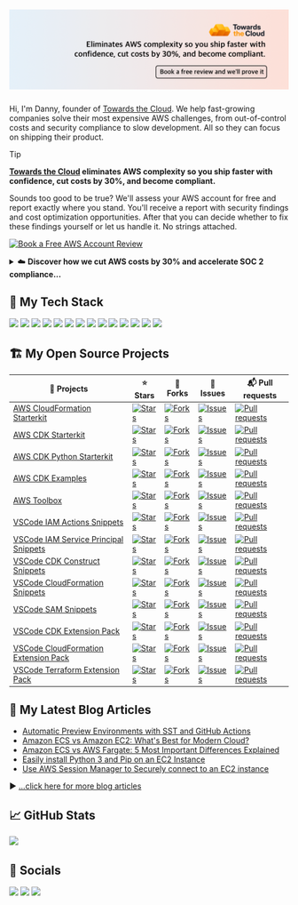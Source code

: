# [![Danny Steenman header](./image/github-title-banner.png)](https://towardsthecloud.com)

Hi, I'm Danny, founder of [Towards the Cloud](https://towardsthecloud.com). We help fast-growing companies solve their most expensive AWS challenges, from out-of-control costs and security compliance to slow development. All so they can focus on shipping their product.

<!-- TIP-LIST:START -->
> [!TIP]
> **[Towards the Cloud](https://towardsthecloud.com/about) eliminates AWS complexity so you ship faster with confidence, cut costs by 30%, and become compliant.**
>
> Sounds too good to be true? We'll assess your AWS account for free and report exactly where you stand. You'll receive a report with security findings and cost optimization opportunities. After that you can decide whether to fix these findings yourself or let us handle it. No strings attached.
>
> <a href="https://cal.com/towardsthecloud/aws-account-review"><img alt="Book a Free AWS Account Review" src="https://img.shields.io/badge/Book%20A%20Free%20AWS%20Account%20Review-success.svg?style=for-the-badge"/></a>
>
> <details>
> <summary>☁️ <strong>Discover how we cut AWS costs by 30% and accelerate SOC 2 compliance...</strong></summary>
> <br/>
>
> ### AWS complexity builds faster than you realize
>
> What starts as simple deployment quickly spirals into inefficient architectures costing 40-60% more than needed, security blind spots risking customer data, and team burnout from operations instead of product development.
>
> **Traditional consultancies prioritize billable hours over outcomes, then disappear after setup. We do the opposite...**
>
> ---
>
> ### We provide a complete package, so you deploy faster with confidence on AWS Cloud
>
> - ✅ **[Compliant multi-account Landing Zone](https://towardsthecloud.com/services/aws-landing-zone)**:
>   - Provisions AWS accounts with security guardrails out of the box - 100% [CIS benchmark compliant](https://docs.aws.amazon.com/securityhub/latest/userguide/cis-aws-foundations-benchmark.html)
>   - Secure Single Sign-On (SSO) for clean user access management
>   - Everything is built using AWS CDK ensuring consistency, version control, and repeatable deployments
>   - See what features are already included in our landing zone on our [public roadmap](https://github.com/towardsthecloud/aws-cdk-landing-zone-roadmap?tab=readme-ov-file#features)
> - ✅ **Off-the-shelf compliant CDK components**: Develop secure infra quicker without reinventing the wheel
> - ✅ **Complete CI/CD with easy rollbacks**: Deploy more frequently because of IaC safety
> - ✅ **Quarterly checks**: Proactively receive [Cost Optimization assessments](https://towardsthecloud.com/services/aws-cost-optimization) + [Security Reviews](https://towardsthecloud.com/services/aws-security-review)
> - ✅ **Fractional Cloud Engineer**: On-demand access to a decade of AWS Cloud experience to help you use best practices
>
> ---
>
> ### What results can you expect when you partner with us:
>
> - **30% Lower AWS Bill**: Proactive quarterly reviews catch overspending before it happens [(30-60% documented savings)](https://towardsthecloud.com/services/aws-cost-optimization#case-study)
> - **Accelerate SOC 2/HIPAA compliance**: Our Landing Zone automatically sets up security guardrails on your AWS accounts with 100% CIS compliance from day one
> - **Easily stay compliant**: Our automated monitoring and proactive quarterly security reviews give you control so yearly audits are smooth, not stressful
> - **Your Team Ships Faster**: Our Pre-built secure infrastructure components let your team focus on product, not AWS
> - **Save on hiring costs**: Access expert Cloud knowledge through our [flexible retainer](https://towardsthecloud.com/pricing) instead of committing to a full-time Cloud Engineer
>
> **Proof:** Y Combinator startup Accolade's founder on how our Landing Zone [accelerated their SOC 2 certification](https://towardsthecloud.com/blog/aws-landing-zone-case-study-accolade):
>
> *"Danny's solution and AWS expertise stood out with comprehensive accelerators, documentation, and clearly articulated design principles. **We achieved a perfect security score in days, not months.**"* — Galen Simmons, CEO
>
> </details>
<!-- TIP-LIST:END -->


## 🥞 My Tech Stack

![](https://img.shields.io/badge/mac%20os-000000?style=for-the-badge&logo=apple&logoColor=white)
![](https://img.shields.io/badge/Linux-FCC624?style=for-the-badge&logo=linux&logoColor=black)
![](https://img.shields.io/badge/VSCode-0078D4?style=for-the-badge&logo=visual%20studio%20code&logoColor=white)
![](https://img.shields.io/badge/Python-FFD43B?style=for-the-badge&logo=python&logoColor=blue)
![](https://img.shields.io/badge/TypeScript-007ACC?style=for-the-badge&logo=typescript&logoColor=white)
![](https://img.shields.io/badge/JavaScript-323330?style=for-the-badge&logo=javascript&logoColor=F7DF1E)
![](https://img.shields.io/badge/ZSH_Shell-2bbc8a?style=for-the-badge&logo=gnu-bash&logoColor=white)
![](https://img.shields.io/badge/GIT-E44C30?style=for-the-badge&logo=git&logoColor=white)
![](https://img.shields.io/badge/GitHub_Actions-2088FF?style=for-the-badge&logo=github-actions&logoColor=white)
![](https://img.shields.io/badge/Terraform-7B42BC?style=for-the-badge&logo=terraform&logoColor=white)
![](https://img.shields.io/badge/Ansible-000000?style=for-the-badge&logo=ansible&logoColor=white)
![](https://img.shields.io/badge/AWS_CDK-288D46?style=for-the-badge&logo=amazonaws&logoColor=white)
![](https://img.shields.io/badge/Docker-2CA5E0?style=for-the-badge&logo=docker&logoColor=white)
![](https://img.shields.io/badge/Amazon_AWS-FF9900?style=for-the-badge&logo=amazonaws&logoColor=white)

## 🏗️ My Open Source Projects

| 📂 Projects                                                                                                        | ⭐ Stars                                                                                                                                                                                  | 🍴 Forks                                                                                                                                                                                       | 🚧 Issues                                                                                                                                                                               | 📬 Pull requests                                                                                                                                                                                 |
| ----------------------------------------------------------------------------------------------------------------- | ---------------------------------------------------------------------------------------------------------------------------------------------------------------------------------------- | --------------------------------------------------------------------------------------------------------------------------------------------------------------------------------------------- | -------------------------------------------------------------------------------------------------------------------------------------------------------------------------------------- | ----------------------------------------------------------------------------------------------------------------------------------------------------------------------------------------------- |
| [AWS CloudFormation Starterkit](https://github.com/towardsthecloud/aws-cloudformation-starterkit)                 | [![Stars](https://img.shields.io/github/stars/dannysteenman/aws-cloudformation-starterkit)](https://github.com/towardsthecloud/aws-cloudformation-starterkit/stargazers)                 | [![Forks](https://img.shields.io/github/forks/dannysteenman/aws-cloudformation-starterkit)](https://github.com/towardsthecloud/aws-cloudformation-starterkit/network/members)                 | [![Issues](https://img.shields.io/github/issues/dannysteenman/aws-cloudformation-starterkit)](https://github.com/towardsthecloud/aws-cloudformation-starterkit/issues)                 | [![Pull requests](https://img.shields.io/github/issues-pr/dannysteenman/aws-cloudformation-starterkit)](https://github.com/towardsthecloud/aws-cloudformation-starterkit/pulls)                 |
| [AWS CDK Starterkit](https://github.com/towardsthecloud/aws-cdk-starterkit)                                       | [![Stars](https://img.shields.io/github/stars/dannysteenman/aws-cdk-starterkit)](https://github.com/towardsthecloud/aws-cdk-starterkit/stargazers)                                       | [![Forks](https://img.shields.io/github/forks/dannysteenman/aws-cdk-starterkit)](https://github.com/towardsthecloud/aws-cdk-starterkit/network/members)                                       | [![Issues](https://img.shields.io/github/issues/dannysteenman/aws-cdk-starterkit)](https://github.com/towardsthecloud/aws-cdk-starterkit/issues)                                       | [![Pull requests](https://img.shields.io/github/issues-pr/dannysteenman/aws-cdk-starterkit)](https://github.com/towardsthecloud/aws-cdk-starterkit/pulls)                                       |
| [AWS CDK Python Starterkit](https://github.com/towardsthecloud/aws-cdk-python-starterkit)                         | [![Stars](https://img.shields.io/github/stars/dannysteenman/aws-cdk-python-starterkit)](https://github.com/towardsthecloud/aws-cdk-python-starterkit/stargazers)                         | [![Forks](https://img.shields.io/github/forks/dannysteenman/aws-cdk-python-starterkit)](https://github.com/towardsthecloud/aws-cdk-python-starterkit/network/members)                         | [![Issues](https://img.shields.io/github/issues/dannysteenman/aws-cdk-python-starterkit)](https://github.com/towardsthecloud/aws-cdk-python-starterkit/issues)                         | [![Pull requests](https://img.shields.io/github/issues-pr/dannysteenman/aws-cdk-python-starterkit)](https://github.com/towardsthecloud/aws-cdk-python-starterkit/pulls)                         |
| [AWS CDK Examples](https://github.com/towardsthecloud/aws-cdk-examples)                                           | [![Stars](https://img.shields.io/github/stars/dannysteenman/aws-cdk-examples)](https://github.com/towardsthecloud/aws-cdk-examples/stargazers)                                           | [![Forks](https://img.shields.io/github/forks/dannysteenman/aws-cdk-examples)](https://github.com/towardsthecloud/aws-cdk-examples/network/members)                                           | [![Issues](https://img.shields.io/github/issues/dannysteenman/aws-cdk-examples)](https://github.com/towardsthecloud/aws-cdk-examples/issues)                                           | [![Pull requests](https://img.shields.io/github/issues-pr/dannysteenman/aws-cdk-examples)](https://github.com/towardsthecloud/aws-cdk-examples/pulls)                                           |
| [AWS Toolbox](https://github.com/towardsthecloud/aws-toolbox)                                                     | [![Stars](https://img.shields.io/github/stars/dannysteenman/aws-toolbox)](https://github.com/towardsthecloud/aws-toolbox/stargazers)                                                     | [![Forks](https://img.shields.io/github/forks/dannysteenman/aws-toolbox)](https://github.com/towardsthecloud/aws-toolbox/network/members)                                                     | [![Issues](https://img.shields.io/github/issues/dannysteenman/aws-toolbox)](https://github.com/towardsthecloud/aws-toolbox/issues)                                                     | [![Pull requests](https://img.shields.io/github/issues-pr/dannysteenman/aws-toolbox)](https://github.com/towardsthecloud/aws-toolbox/pulls)                                                     |
| [VSCode IAM Actions Snippets](https://github.com/towardsthecloud/vscode-iam-actions-snippets)                     | [![Stars](https://img.shields.io/github/stars/dannysteenman/vscode-iam-actions-snippets)](https://github.com/towardsthecloud/vscode-iam-actions-snippets/stargazers)                     | [![Forks](https://img.shields.io/github/forks/dannysteenman/vscode-iam-actions-snippets)](https://github.com/towardsthecloud/vscode-iam-actions-snippets/network/members)                     | [![Issues](https://img.shields.io/github/issues/dannysteenman/vscode-iam-actions-snippets)](https://github.com/towardsthecloud/vscode-iam-actions-snippets/issues)                     | [![Pull requests](https://img.shields.io/github/issues-pr/dannysteenman/vscode-iam-actions-snippets)](https://github.com/towardsthecloud/vscode-iam-actions-snippets/pulls)                     |
| [VSCode IAM Service Principal Snippets](https://github.com/towardsthecloud/vscode-iam-service-principal-snippets) | [![Stars](https://img.shields.io/github/stars/dannysteenman/vscode-iam-service-principal-snippets)](https://github.com/towardsthecloud/vscode-iam-service-principal-snippets/stargazers) | [![Forks](https://img.shields.io/github/forks/dannysteenman/vscode-iam-service-principal-snippets)](https://github.com/towardsthecloud/vscode-iam-service-principal-snippets/network/members) | [![Issues](https://img.shields.io/github/issues/dannysteenman/vscode-iam-service-principal-snippets)](https://github.com/towardsthecloud/vscode-iam-service-principal-snippets/issues) | [![Pull requests](https://img.shields.io/github/issues-pr/dannysteenman/vscode-iam-service-principal-snippets)](https://github.com/towardsthecloud/vscode-iam-service-principal-snippets/pulls) |
| [VSCode CDK Construct Snippets](https://github.com/towardsthecloud/vscode-cdk-snippets)                           | [![Stars](https://img.shields.io/github/stars/dannysteenman/vscode-cdk-snippets)](https://github.com/towardsthecloud/vscode-cdk-snippets/stargazers)                                     | [![Forks](https://img.shields.io/github/forks/dannysteenman/vscode-cdk-snippets)](https://github.com/towardsthecloud/vscode-cdk-snippets/network/members)                                     | [![Issues](https://img.shields.io/github/issues/dannysteenman/vscode-cdk-snippets)](https://github.com/towardsthecloud/vscode-cdk-snippets/issues)                                     | [![Pull requests](https://img.shields.io/github/issues-pr/dannysteenman/vscode-cdk-snippets)](https://github.com/towardsthecloud/vscode-cdk-snippets/pulls)                                     |
| [VSCode CloudFormation Snippets](https://github.com/towardsthecloud/vscode-cloudformation-snippets)               | [![Stars](https://img.shields.io/github/stars/dannysteenman/vscode-cloudformation-snippets)](https://github.com/towardsthecloud/vscode-cloudformation-snippets/stargazers)               | [![Forks](https://img.shields.io/github/forks/dannysteenman/vscode-cloudformation-snippets)](https://github.com/towardsthecloud/vscode-cloudformation-snippets/network/members)               | [![Issues](https://img.shields.io/github/issues/dannysteenman/vscode-cloudformation-snippets)](https://github.com/towardsthecloud/vscode-cloudformation-snippets/issues)               | [![Pull requests](https://img.shields.io/github/issues-pr/dannysteenman/vscode-cloudformation-snippets)](https://github.com/towardsthecloud/vscode-cloudformation-snippets/pulls)               |
| [VSCode SAM Snippets](https://github.com/towardsthecloud/vscode-sam-snippets)                                     | [![Stars](https://img.shields.io/github/stars/dannysteenman/vscode-sam-snippets)](https://github.com/towardsthecloud/vscode-sam-snippets/stargazers)                                     | [![Forks](https://img.shields.io/github/forks/dannysteenman/vscode-sam-snippets)](https://github.com/towardsthecloud/vscode-sam-snippets/network/members)                                     | [![Issues](https://img.shields.io/github/issues/dannysteenman/vscode-sam-snippets)](https://github.com/towardsthecloud/vscode-sam-snippets/issues)                                     | [![Pull requests](https://img.shields.io/github/issues-pr/dannysteenman/vscode-sam-snippets)](https://github.com/towardsthecloud/vscode-sam-snippets/pulls)                                     |
| [VSCode CDK Extension Pack](https://github.com/towardsthecloud/vscode-cdk-extension-pack )                        | [![Stars](https://img.shields.io/github/stars/dannysteenman/vscode-cdk-extension-pack)](https://github.com/towardsthecloud/vscode-cdk-extension-pack/stargazers)                         | [![Forks](https://img.shields.io/github/forks/dannysteenman/vscode-cdk-extension-pack)](https://github.com/towardsthecloud/vscode-cdk-extension-pack/network/members)                         | [![Issues](https://img.shields.io/github/issues/dannysteenman/vscode-cdk-extension-pack)](https://github.com/towardsthecloud/vscode-cdk-extension-pack/issues)                         | [![Pull requests](https://img.shields.io/github/issues-pr/dannysteenman/vscode-cdk-extension-pack)](https://github.com/towardsthecloud/vscode-cdk-extension-pack/pulls)                         |
| [VSCode CloudFormation Extension Pack](https://github.com/towardsthecloud/vscode-cloudformation-extension-pack )  | [![Stars](https://img.shields.io/github/stars/dannysteenman/vscode-cloudformation-extension-pack)](https://github.com/towardsthecloud/vscode-cloudformation-extension-pack/stargazers)   | [![Forks](https://img.shields.io/github/forks/dannysteenman/vscode-cloudformation-extension-pack)](https://github.com/towardsthecloud/vscode-cloudformation-extension-pack/network/members)   | [![Issues](https://img.shields.io/github/issues/dannysteenman/vscode-cloudformation-extension-pack)](https://github.com/towardsthecloud/vscode-cloudformation-extension-pack/issues)   | [![Pull requests](https://img.shields.io/github/issues-pr/dannysteenman/vscode-cloudformation-extension-pack)](https://github.com/towardsthecloud/vscode-cloudformation-extension-pack/pulls)   |
| [VSCode Terraform Extension Pack](https://github.com/towardsthecloud/vscode-terraform-extension-pack)             | [![Stars](https://img.shields.io/github/stars/dannysteenman/vscode-terraform-extension-pack)](https://github.com/towardsthecloud/vscode-terraform-extension-pack/stargazers)             | [![Forks](https://img.shields.io/github/forks/dannysteenman/vscode-terraform-extension-pack)](https://github.com/towardsthecloud/vscode-terraform-extension-pack/network/members)             | [![Issues](https://img.shields.io/github/issues/dannysteenman/vscode-terraform-extension-pack)](https://github.com/towardsthecloud/vscode-terraform-extension-pack/issues)             | [![Pull requests](https://img.shields.io/github/issues-pr/dannysteenman/vscode-terraform-extension-pack)](https://github.com/towardsthecloud/vscode-terraform-extension-pack/pulls)             |

## 📙 My Latest Blog Articles

<!-- BLOG-POST-LIST:START -->
- [Automatic Preview Environments with SST and GitHub Actions](https://towardsthecloud.com/blog/sst-nextjs-preview-environments-github-actions)
- [Amazon ECS vs Amazon EC2: What&#39;s Best for Modern Cloud?](https://towardsthecloud.com/blog/amazon-ecs-vs-amazon-ec2)
- [Amazon ECS vs AWS Fargate: 5 Most Important Differences Explained](https://towardsthecloud.com/blog/amazon-ecs-vs-aws-fargate)
- [Easily install Python 3 and Pip on an EC2 Instance](https://towardsthecloud.com/blog/amazon-ec2-install-python-pip)
- [Use AWS Session Manager to Securely connect to an EC2 instance](https://towardsthecloud.com/blog/amazon-ec2-instance-connect-aws-session-manager)
<!-- BLOG-POST-LIST:END -->

▶ [...click here for more blog articles](https://towardsthecloud.com)

## 📈 GitHub Stats

[![](https://github-readme-stats.vercel.app/api?username=dannysteenman&show_icons=true&line_height=27&count_private=true&title_color=1F2329&text_color=434D58&icon_color=2bbc8a&bg_color=F6F8FA)](https://github.com/dannysteenman/dannysteenman)

## 👾 Socials

[![](https://img.shields.io/badge/LinkedIn-0077B5?style=for-the-badge&logo=linkedin&logoColor=white)](https://www.linkedin.com/in/dannysteenman)
[![](https://img.shields.io/badge/X-000000?style=for-the-badge&logo=x&logoColor=white)](https://x.com/dannysteenman)
[![](https://komarev.com/ghpvc/?username=dannysteenman&style=for-the-badge&color=red&abbreviated=true)](https://github.com/dannysteenman)
